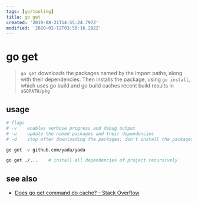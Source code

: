 ```yaml
---
tags: [go/tooling]
title: go get
created: '2019-08-21T14:55:24.797Z'
modified: '2020-02-12T03:58:16.292Z'
---
```


# go get

> `go get` downloads the packages named by the import paths, along with their dependencies.
> Then installs the package, using `go install`, which uses go build and go build caches recent build results in `$GOPATH/pkg`

## usage
```sh
# flags
# -v    enables verbose progress and debug output
# -u    update the named packages and their dependencies
# -d    stop after downloading the packages; don't install the packages

go get -v github.com/yada/yada   

go get ./...    # install all dependencies of project recursively 
```

## see also
- [Does go get command do cache? - Stack Overflow](https://stackoverflow.com/a/52813009/2087704)
